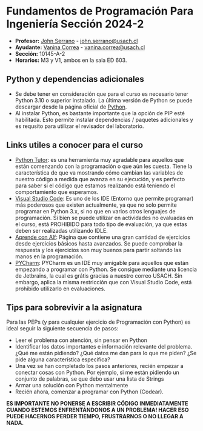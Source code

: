 # Fundamentos de Programación Para Ingeniería Sección 2024-2
* **Profesor:** [John Serrano](https://github.com/PodssilDev) - john.serrano@usach.cl
* **Ayudante:** [Vanina Correa](https://github.com/Vanina11) - vanina.correa@usach.cl
* **Sección:** 10145-A-2 
* **Horarios:** M3 y V1, ambos en la sala ED 603.

## Python y dependencias adicionales

* Se debe tener en consideración que para el curso es necesario tener Python 3.10 o superior instalado. La última versión de Python se puede descargar desde la página oficial de [Python](https://www.python.org).
* Al instalar Python, es bastante importante que la opción de PIP esté habilitada. Esto permite instalar dependencias / paquetes adicionales y es requsito para utilizar el revisador del laboratorio.


## Links utiles a conocer para el curso

* [Python Tutor](https://pythontutor.com/visualize.html#mode=edit): es una herramienta muy agradable para aquellos que están comenzando con la programación o que aún les cuesta. Tiene la característica de que va mostrando cómo cambian las variables de nuestro código a medida que avanza en su ejecución, y es perfecto para saber si el código que estamos realizando está teniendo el comportamiento que esperamos.
* [Visual Studio Code](https://code.visualstudio.com): Es uno de los IDE (Entorno que permite programar) más poderosos que existen actualmente, ya que no solo permite programar en Python 3.x, si no que en varios otros lenguajes de programación. Si bien se puede utilizar en actividades no evaluadas en el curso, está PROHIBIDO para todo tipo de evaluación, ya que estas deben ser realizadas utilizando IDLE.
* [Aprende con Alf](https://aprendeconalf.es/docencia/python/ejercicios/): Página que contiene una gran cantidad de ejercicios desde ejercicios básicos hasta avanzados. Se puede comprobar la respuesta y los ejercicios son muy buenos para partir soltando las manos en la programación.
* [PYCharm](https://www.jetbrains.com/shop/eform/students): PYCharm es un IDE muy amigable para aquellos que están empezando a programar con Python. Se consigue mediante una licencia de Jetbrains, la cual es grátis gracias a nuestro correo USACH. Sin embargo, aplica la misma restricción que con Visual Studio Code, está prohibido utilizarlo en evaluaciones.

## Tips para sobrevivir a la asignatura

Para las PEPs (y para cualquier ejercicio de Programación con Python) es ideal seguir la siguiente secuencia de pasos:
* Leer el problema con atención, sin pensar en Python
* Identificar los datos importantes e información relevante del problema. ¿Qué me están pidiendo? ¿Qué datos me dan para lo que me piden? ¿Se pide alguna característica específica?
* Una vez se han completado los pasos anteriores, recién empezar a conectar cosas con Python. Por ejemplo, si me están pidiendo un conjunto de palabras, se que debo usar una lista de Strings
* Armar una solución con Python mentalmente
* Recién ahora, comenzar a programar con Python (Codear).

**ES IMPORTANTE NO PONERSE A ESCRIBIR CÓDIGO INMEDIATAMENTE CUANDO ESTEMOS ENFRENTÁNDONOS A UN PROBLEMA! HACER ESO PUEDE HACERNOS PERDER TIEMPO, FRUSTRARNOS O NO LLEGAR A NADA.**
